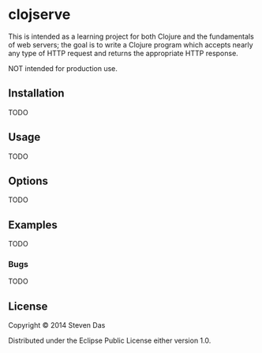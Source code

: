 # clojserve

This is intended as a learning project for both Clojure and the fundamentals of web servers; the goal is to write a Clojure program which accepts nearly any type of HTTP request and returns the appropriate HTTP response.

NOT intended for production use. 

## Installation

TODO

## Usage

TODO

## Options

TODO

## Examples

TODO

### Bugs

TODO

## License

Copyright © 2014 Steven Das

Distributed under the Eclipse Public License either version 1.0.
